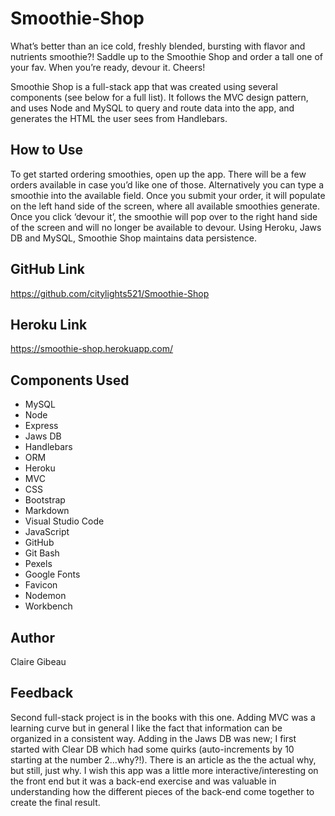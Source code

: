 # Smoothie-Shop
What’s better than an ice cold, freshly blended, bursting with flavor and nutrients smoothie?! Saddle up to the Smoothie Shop and order a tall one of your fav. When you’re ready, devour it. Cheers!

Smoothie Shop is a full-stack app that was created using several components (see below for a full list). It follows the MVC design pattern, and uses Node and MySQL to query and route data into the app, and generates the HTML the user sees from Handlebars. 

## How to Use
To get started ordering smoothies, open up the app. There will be a few orders available in case you’d like one of those. Alternatively you can type a smoothie into the available field. Once you submit your order, it will populate on the left hand side of the screen, where all available smoothies generate. Once you click ‘devour it’, the smoothie will pop over to the right hand side of the screen and will no longer be available to devour. Using Heroku, Jaws DB and MySQL, Smoothie Shop maintains data persistence. 

## GitHub Link
https://github.com/citylights521/Smoothie-Shop

## Heroku Link
https://smoothie-shop.herokuapp.com/

## Components Used
* MySQL
* Node
* Express
* Jaws DB
* Handlebars
* ORM
* Heroku
* MVC
* CSS
* Bootstrap
* Markdown
* Visual Studio Code
* JavaScript
* GitHub
* Git Bash
* Pexels
* Google Fonts
* Favicon
* Nodemon
* Workbench 

## Author
Claire Gibeau

## Feedback
Second full-stack project is in the books with this one. Adding MVC was a learning curve but in general I like the fact that information can be organized in a consistent way. Adding in the Jaws DB was new; I first started with Clear DB which had some quirks (auto-increments by 10 starting at the number 2...why?!). There is an article as the the actual why, but still, just why. I wish this app was a little more interactive/interesting on the front end but it was a back-end exercise and was valuable in understanding how the different pieces of the back-end come together to create the final result. 

